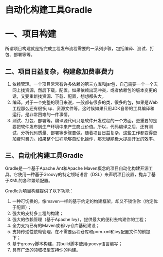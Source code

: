# 自动化构建工具Gradle

# 一、项目构建
所谓项目构建就是指完成工程发布流程需要的一系列步骤，包括编译、测试、打包、部署等等。

## 二、项目日益复杂，构建愈加费事费力
1. 依赖管理。一个项目常常有许多依赖的第三方库和jar包，自己需要一个一个去网上找资源，然后下载，配置。如果依赖出现冲突，或者依赖包的版本变更的话，又要重新找资源、下载、配置，想想都头大。
2. 编译。对于一个完整的项目来说，一般都有很多的类，很多的包，如果是Web工程那么还有很多jsp、资源文件等。这时候如果只用JDK自带的工具编译和运行，是非常困难的一件事情。
3. 测试、打包、部署等。编译源代码只是软件开发过程的一个方面，更重要的是要把软件发布到生产环境中来产生商业价值。所以，代码编译之后，还有测试、分析代码质量、部署等步骤要做。随着项目日益复杂，这些工作都变得更加费时费力。如果整个过程能够自动化操作，那无疑能极大提高开发的效率。

## 三、自动化构建工具Gradle
Gradle是一个基于Apache Ant和Apache Maven概念的项目自动化构建开源工具。它使用一种基于Groovy的特定领域语言（DSL）来声明项目设置，抛弃了基于XML的各种繁琐配置。

Gradle为项目构建提供了以下功能：
1. 一种可切换的，像maven一样的基于约定的构建框架，却又不锁住你（约定优于配置）；
2. 强大的支持多工程的构建；
3. 强大的依赖管理（基于Apache Ivy），提供最大的便利去构建你的工程；
4. 全力支持已有的Maven或者Ivy仓库基础建设；
5. 支持传递性依赖管理，在不需要远程仓库和pom.xml和ivy配置文件的前提下；
6. 基于groovy脚本构建，其build脚本使用groovy语言编写；
7. 具有广泛的领域模型支持你的构建。
